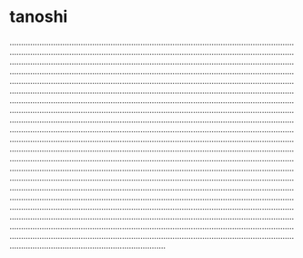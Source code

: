 # tanoshi

................................................................................................................................................................................................................................................................................................................................................................................................................................................................................................................................................................................................................................................................................................................................................................................................................................................................................................................................................................................................................................................................................................................................................................................................................................................................................................................................................................................................................................................................................................................................................................................................................................................................................................................................................................................................................................................................................................................................................................................................................................................................................................................................................................................................................................................................................................................................................................................................................................................................................................................................................................................................................................................................................................................................................................................